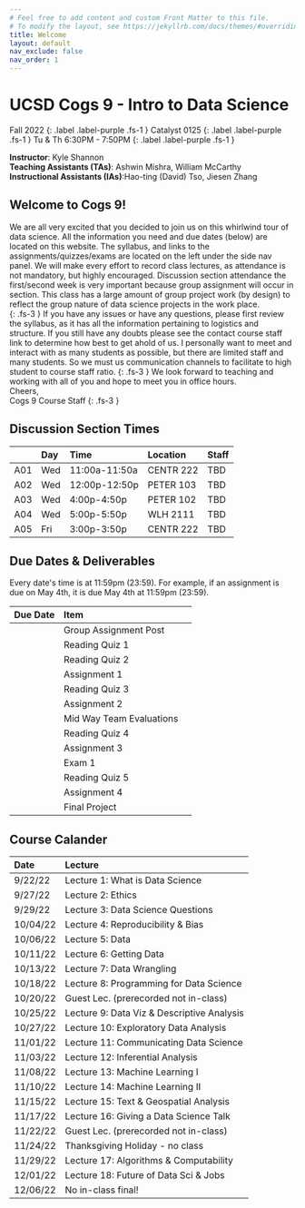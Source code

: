 ```yaml
---
# Feel free to add content and custom Front Matter to this file.
# To modify the layout, see https://jekyllrb.com/docs/themes/#overriding-theme-defaults
title: Welcome
layout: default
nav_exclude: false
nav_order: 1
---
```


# UCSD Cogs 9 - Intro to Data Science

Fall 2022
{: .label .label-purple .fs-1 }
Catalyst 0125
{: .label .label-purple .fs-1 }
Tu & Th 6:30PM - 7:50PM
{: .label .label-purple .fs-1 }

**Instructor**: Kyle Shannon  
**Teaching Assistants (TAs)**: Ashwin Mishra, William McCarthy  
**Instructional Assistants (IAs)**:Hao-ting (David) Tso, Jiesen Zhang  

## Welcome to Cogs 9!

We are all very excited that you decided to join us on this whirlwind tour of data science. All the information you need and due dates (below) are located on this website. The syllabus, and links to the assignments/quizzes/exams are located on the left under the side nav panel. We will make every effort to record class lectures, as attendance is not mandatory, but highly encouraged. Discussion section attendance the first/second week is very important because group assignment will occur in section. This class has a large amount of group project work (by design) to reflect the group nature of data science projects in the work place.  
{: .fs-3 }
If you have any issues or have any questions, please first review the syllabus, as it has all the information pertaining to logistics and structure. If you still have any doubts please see the contact course staff link to determine how best to get ahold of us. I personally want to meet and interact with as many students as possible, but there are limited staff and many students. So we must us communication channels to facilitate to high student to course staff ratio.
{: .fs-3 }
We look forward to teaching and working with all of you and hope to meet you in office hours.  
Cheers,  
Cogs 9 Course Staff
{: .fs-3 }


## Discussion Section Times

<!-- TODO: need to add in saff assignments for sections (TA + IA) -->

|     | Day |  Time          | Location     | Staff              |
|:----|:----|:---------------|:-------------|:-------------------|
| A01 | Wed | 11:00a-11:50a  | CENTR	222   | TBD                |
| A02 | Wed | 12:00p-12:50p  | PETER	103   | TBD                |
| A03 | Wed | 4:00p-4:50p    | PETER	102   | TBD                |
| A04 | Wed | 5:00p-5:50p    | WLH	2111    | TBD                |
| A05 | Fri | 3:00p-3:50p    | CENTR	222   | TBD                |


## Due Dates & Deliverables
<!-- TODO: need to finish adding these due dates w/ links -->

Every date's time is at 11:59pm (23:59). For example, if an assignment is due on May 4th, it is due May 4th at 11:59pm (23:59).

| Due Date   | Item                    |           |
|:-----------|:------------------------|:----------|
|  | Group Assignment Post
|  | Reading Quiz 1
|  | Reading Quiz 2
|  | Assignment 1
|  | Reading Quiz 3
|  | Assignment 2
|  | Mid Way Team Evaluations
|  | Reading Quiz 4
|  | Assignment 3
|  | Exam 1
|  | Reading Quiz 5
|  | Assignment 4
|  | Final Project


## Course Calander

| Date     | Lecture                                      |
|:---------|:---------------------------------------------|
| 9/22/22  |Lecture 1: What is Data Science               |
| 9/27/22  |Lecture 2: Ethics                             |
| 9/29/22  |Lecture 3: Data Science Questions             |
| 10/04/22 |Lecture 4: Reproducibility & Bias             |
| 10/06/22 |Lecture 5: Data                               |
| 10/11/22 |Lecture 6: Getting Data                       |
| 10/13/22 |Lecture 7: Data Wrangling                     |
| 10/18/22 |Lecture 8: Programming for Data Science       |
| 10/20/22 |Guest Lec. (prerecorded not in-class)         |
| 10/25/22 |Lecture 9: Data Viz & Descriptive Analysis    |
| 10/27/22 |Lecture 10: Exploratory Data Analysis         |
| 11/01/22 |Lecture 11: Communicating Data Science        |
| 11/03/22 |Lecture 12: Inferential Analysis              |
| 11/08/22 |Lecture 13: Machine Learning I                |
| 11/10/22 |Lecture 14: Machine Learning II               |
| 11/15/22 |Lecture 15: Text & Geospatial Analysis        |
| 11/17/22 |Lecture 16: Giving a Data Science Talk        |
| 11/22/22 |Guest Lec. (prerecorded not in-class)         |
| 11/24/22 |Thanksgiving Holiday - no class               |
| 11/29/22 |Lecture 17: Algorithms & Computability        |
| 12/01/22 |Lecture 18: Future of Data Sci & Jobs         |
| 12/06/22 |No in-class final!                            |

